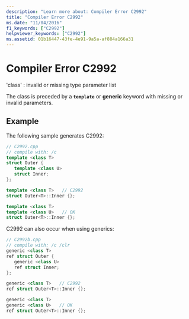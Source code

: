 ```yaml
---
description: "Learn more about: Compiler Error C2992"
title: "Compiler Error C2992"
ms.date: "11/04/2016"
f1_keywords: ["C2992"]
helpviewer_keywords: ["C2992"]
ms.assetid: 01b16447-43fe-4e91-9a5a-af884a166a31
---
```

# Compiler Error C2992

'class' : invalid or missing type parameter list

The class is preceded by a **`template`** or **generic** keyword with missing or invalid parameters.

## Example

The following sample generates C2992:

```cpp
// C2992.cpp
// compile with: /c
template <class T>
struct Outer {
   template <class U>
   struct Inner;
};

template <class T>   // C2992
struct Outer<T>::Inner {};

template <class T>
template <class U>   // OK
struct Outer<T>::Inner {};
```

C2992 can also occur when using generics:

```cpp
// C2992b.cpp
// compile with: /c /clr
generic <class T>
ref struct Outer {
   generic <class U>
   ref struct Inner;
};

generic <class T>   // C2992
ref struct Outer<T>::Inner {};

generic <class T>
generic <class U>   // OK
ref struct Outer<T>::Inner {};
```
